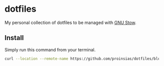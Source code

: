 # dotfiles

My personal collection of dotfiles to be managed with
[GNU Stow](https://www.gnu.org/software/stow/manual/stow.html).

## Install

Simply run this command from your terminal.

```bash
curl --location --remote-name https://github.com/proinsias/dotfiles/blob/master/bin/setup.sh && bash setup.sh
```
